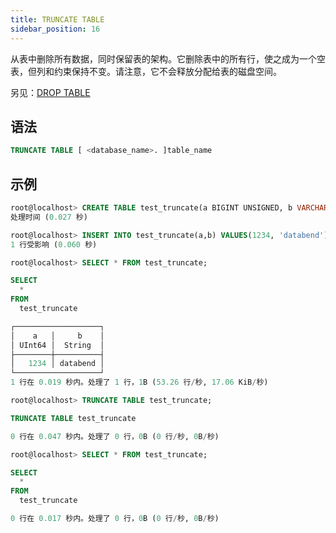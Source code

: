 ```yaml
---
title: TRUNCATE TABLE
sidebar_position: 16
---
```


从表中删除所有数据，同时保留表的架构。它删除表中的所有行，使之成为一个空表，但列和约束保持不变。请注意，它不会释放分配给表的磁盘空间。

另见：[DROP TABLE](20-ddl-drop-table.md)

## 语法

```sql
TRUNCATE TABLE [ <database_name>. ]table_name
```

## 示例

```sql
root@localhost> CREATE TABLE test_truncate(a BIGINT UNSIGNED, b VARCHAR);
处理时间 (0.027 秒)

root@localhost> INSERT INTO test_truncate(a,b) VALUES(1234, 'databend');
1 行受影响 (0.060 秒)

root@localhost> SELECT * FROM test_truncate;

SELECT
  *
FROM
  test_truncate

┌───────────────────┐
│    a   │     b    │
│ UInt64 │  String  │
├────────┼──────────┤
│   1234 │ databend │
└───────────────────┘
1 行在 0.019 秒内。处理了 1 行，1B (53.26 行/秒, 17.06 KiB/秒)

root@localhost> TRUNCATE TABLE test_truncate;

TRUNCATE TABLE test_truncate

0 行在 0.047 秒内。处理了 0 行，0B (0 行/秒, 0B/秒)

root@localhost> SELECT * FROM test_truncate;

SELECT
  *
FROM
  test_truncate

0 行在 0.017 秒内。处理了 0 行，0B (0 行/秒, 0B/秒)
```
